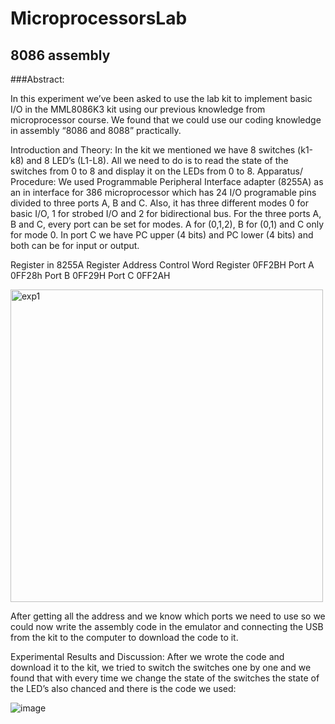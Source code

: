 # MicroprocessorsLab

## 8086 assembly

###Abstract:
	<p>In this experiment we’ve been asked to use the lab kit to implement basic I/O in the MML8086K3 kit using our previous knowledge from microprocessor course. We found that we could use our coding knowledge in assembly “8086 and 8088” practically.</P>

Introduction and Theory:
	In the kit we mentioned we have 8 switches (k1-k8) and 8 LED’s (L1-L8). All we need to do is to read the state of the switches from 0 to 8 and display it on the LEDs from 0 to 8.
Apparatus/ Procedure:
We used Programmable Peripheral Interface adapter (8255A) as an in interface for 386 microprocessor which has 24 I/O programable pins divided to three ports A, B and C. Also, it has three different modes 0 for basic I/O, 1 for strobed I/O and 2 for bidirectional bus.
For the three ports A, B and C, every port can be set for modes. A for (0,1,2), B for (0,1) and C only for mode 0. In port C we have PC upper (4 bits) and PC lower (4 bits) and both can be for input or output.

Register in 8255A	               Register Address 
Control Word Register	           0FF2BH
Port A	                         0FF28h
Port B	                         0FF29H
Port C	                         0FF2AH

 
<img align="center" alt="exp1" width="500px" style="padding-right:10px;" src="https://github.com/BaraSedih11/MicroprocessorsLab/assets/98843912/e5858b4d-e033-4d06-9f79-696d4d5ffa03" />



After getting all the address and we know which ports we need to use so we could now write the assembly code in the emulator and connecting the USB from the kit to the computer to download the code to it. 

Experimental Results and Discussion:
After we wrote the code and download it to the kit, we tried to switch the switches one by one and we found that with every time we change the state of the switches the state of the LED’s also chanced and there is the code we used:


![image](https://github.com/BaraSedih11/MicroprocessorsLab/assets/98843912/f929ae22-c0b8-423f-b161-9a9c5e8b3c5c)

 

